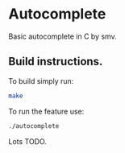 # Autocomplete
Basic autocomplete in C by smv.

## Build instructions.
To build simply run:
```sh
make
```
To run the feature use:
```sh
./autocomplete
```

Lots TODO.